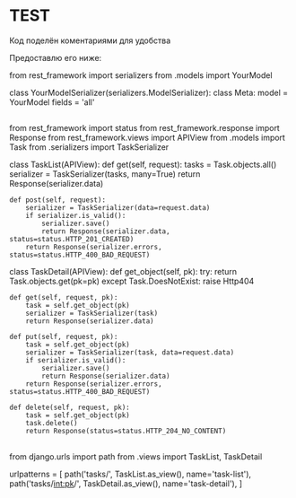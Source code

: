 # TEST
Код поделён коментариями для удобства


Предоставлю его ниже:

from rest_framework import serializers
from .models import YourModel

class YourModelSerializer(serializers.ModelSerializer):
    class Meta:
        model = YourModel
        fields = 'all'

##
from rest_framework import status
from rest_framework.response import Response
from rest_framework.views import APIView
from .models import Task
from .serializers import TaskSerializer


class TaskList(APIView):
    def get(self, request):
        tasks = Task.objects.all()
        serializer = TaskSerializer(tasks, many=True)
        return Response(serializer.data)

    def post(self, request):
        serializer = TaskSerializer(data=request.data)
        if serializer.is_valid():
            serializer.save()
            return Response(serializer.data, status=status.HTTP_201_CREATED)
        return Response(serializer.errors, status=status.HTTP_400_BAD_REQUEST)

class TaskDetail(APIView):
    def get_object(self, pk):
        try:
            return Task.objects.get(pk=pk)
        except Task.DoesNotExist:
            raise Http404

    def get(self, request, pk):
        task = self.get_object(pk)
        serializer = TaskSerializer(task)
        return Response(serializer.data)

    def put(self, request, pk):
        task = self.get_object(pk)
        serializer = TaskSerializer(task, data=request.data)
        if serializer.is_valid():
            serializer.save()
            return Response(serializer.data)
        return Response(serializer.errors, status=status.HTTP_400_BAD_REQUEST)

    def delete(self, request, pk):
        task = self.get_object(pk)
        task.delete()
        return Response(status=status.HTTP_204_NO_CONTENT)

##
from django.urls import path
from .views import TaskList, TaskDetail

urlpatterns = [
    path('tasks/', TaskList.as_view(), name='task-list'),
    path('tasks/<int:pk>/', TaskDetail.as_view(), name='task-detail'),
]
